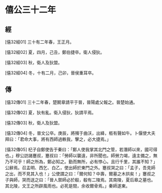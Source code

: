 # 僖公三十二年

## 經 <a name="05Xi32Jing"></a>

<a name="05Xi32Jing01">[僖32經01]</a> 三十有二年春，王正月。

<a name="05Xi32Jing02">[僖32經02]</a> 夏，四月，己丑，鄭伯捷卒。衛人侵狄。

<a name="05Xi32Jing03">[僖32經03]</a> 秋，衛人及狄盟。

<a name="05Xi32Jing04">[僖32經04]</a> 冬，十有二月，己卯，晉侯重耳卒。

## 傳 <a name="05Xi32Zhuan"></a>

<a name="05Xi32Zhuan01">[僖32傳01]</a> 三十二年春，楚鬭章請平于晉，晉陽處父報之。晉楚始通。

<a name="05Xi32Zhuan02">[僖32傳02]</a> 夏，狄有亂。衛入侵狄，狄請平焉。

<a name="05Xi32Zhuan03">[僖32傳03]</a> 秋，衛人及狄盟。

<a name="05Xi32Zhuan04">[僖32傳04]</a> 冬，晉文公卒。庚辰，將殯于曲沃，出絳，柩有聲如牛。卜偃使大夫拜曰：「君命大事，將有西師過軼我，擊之，必大捷焉。」

<a name="05Xi32Zhuan05">[僖32傳05]</a> 杞子自鄭使告于秦曰：「鄭人使我掌其北門之管，若潛師以來，國可得也。」穆公訪諸蹇叔，蹇叔曰：「勞師以襲遠，非所聞也。師勞力竭，遠主備之，無乃不可乎！師之所為，鄭必知之。勤而無所，必有悖心。且行千里，其誰不知？」公辭焉。召孟明、西乞、白乙，使出師於東門之外。蹇叔哭之曰：「孟子，吾見師之出，而不見其入也！」公使謂之曰：「爾何知？中壽，爾墓之木拱矣！」蹇叔之子與師，哭而送之曰：「晉人禦師必於殽，殽有二陵焉。其南陵，夏后皋之墓也。其北陵，文王之所辟風雨也。必死是間，余收爾骨焉。」秦師遂東。

